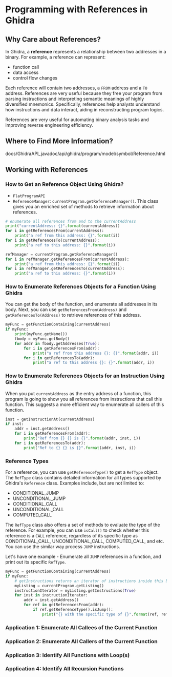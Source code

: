 # **Programming with References in Ghidra**

## **Why Care about References?**

In Ghidra, a **reference** represents a relationship between two addresses in a binary. For example, a reference can represent:

+ function call
+ data access
+ control flow changes

Each reference will contain two addresses, a `FROM` address and a `TO` address. References are very useful because they free your program from parsing instructions and interpreting semantic meanings of highly diversified mnemonics. Specifically, references help analysts understand how instructions and data interact, aiding in reconstructing program logics. 

References are very useful for automating binary analysis tasks and improving reverse engineering efficiency. 

## **Where to Find More Information?**

docs/GhidraAPI_javadoc/api/ghidra/program/model/symbol/Reference.html

## **Working with References**

### **How to Get an Reference Object Using Ghidra?**

+ `FlatProgramAPI`
+ `ReferenceManager`: `currentProgram.getReferenceManager()`. This class gives you an enriched set of methods to retrieve information about references. 


```python
# enumerate all references from and to the currentAddress
print("currentAddress: {}".format(currentAddress))
for i in getReferencesFrom(currentAddress):
	print("a ref from this address: {}".format(i))
for i in getReferencesTo(currentAddress):
	print("a ref to this address: {}".format(i))
```

```python
refManager = currentProgram.getReferenceManager()
for i in refManager.getReferencesFrom(currentAddress):
	print("a ref from this address: {}".format(i))
for i in refManager.getReferencesTo(currentAddress):
	print("a ref to this address: {}".format(i))
```

### **How to Enumerate References Objects for a Function Using Ghidra**

You can get the body of the function, and enumerate all addresses in its body. Next, you can use `getReferencesFrom(Address)` and `getReferencesTo(Address)` to retrieve references of this address. 

```python
myFunc = getFunctionContaining(currentAddress)
if myFunc:
	print(myFunc.getName())
	fbody = myFunc.getBody()
	for addr in fbody.getAddresses(True):
		for i in getReferencesFrom(addr):
			print("a ref from this address {}: {}".format(addr, i))
		for i in getReferencesTo(addr):
			print("a ref to this address {}: {}".format(addr, i))
```




### **How to Enumerate References Objects for an Instruction Using Ghidra**

When you put `currentAddress` as the entry address of a function, this program is going to show you all references from instructions that call this function. This suggests a more efficient way to enumerate all callers of this function. 

```python
inst = getInstructionAt(currentAddress)
if inst:
	addr = inst.getAddress()
	for i in getReferencesFrom(addr):
		print("Ref from {} {} is {}".format(addr, inst, i))
	for i in getReferencesTo(addr):
		print("Ref to {} {} is {}".format(addr, inst, i))	
```

### **Reference Types**

For a reference, you can use `getReferenceType()` to get a `RefType` object. The `RefType` class contains detailed information for all types supported by Ghidra's `Reference` class. Examples include, but are not limited to:
+ CONDITIONAL_JUMP
+ UNCONDITIONAL_JUMP
+ CONDITIONAL_CALL
+ UNCONDITIONAL_CALL
+ COMPUTED_CALL

The `RefType` class also offers a set of methods to evaluate the type of the reference. For example, you can use `isCall()` to check whether this reference is a `CALL` reference, regardless of its specific type as CONDITIONAL_CALL, UNCONDITIONAL_CALL, COMPUTED_CALL, and etc. You can use the similar way process `JUMP` instructions. 

Let's have one example - Enumerate all `JUMP` references in a function, and print out its specific `RefType`.

```python
myFunc = getFunctionContaining(currentAddress)
if myFunc:
	# getInstructions returns an iterator of instructions inside this binary
	myListing = currentProgram.getListing()
	instructionIterator = myListing.getInstructions(True)
	for inst in instructionIterator:
		addr = inst.getAddress()
		for ref in getReferencesFrom(addr):
			if ref.getReferenceType().isJump():
				print("{} with the specific type of {}".format(ref, ref.getReferenceType().getName()))
```


### **Application 1: Enumerate All Callees of the Current Function**

### **Application 2: Enumerate All Callers of the Current Function**


### **Application 3: Identify All Functions with Loop(s)**

### **Application 4: Identify All Recursion Functions**


